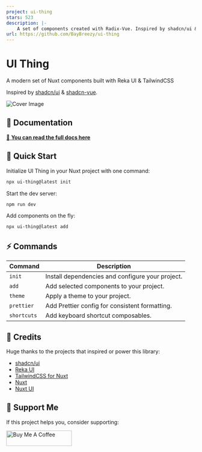 ```yaml
---
project: ui-thing
stars: 523
description: |-
    A set of components created with Radix-Vue. Inspired by shadcn/ui & shadcn-vue.
url: https://github.com/BayBreezy/ui-thing
---
```


# UI Thing

A modern set of Nuxt components built with Reka UI & TailwindCSS

Inspired by [shadcn/ui](https://ui.shadcn.com/) & [shadcn-vue](https://www.shadcn-vue.com/).

![Cover Image](/public/cover.png)

## 📖 Documentation

[🔗 **You can read the full docs here**](https://uithing.com/)

## 🚀 Quick Start

Initialize UI Thing in your Nuxt project with one command:

```bash
npx ui-thing@latest init
```

Start the dev server:

```bash
npm run dev
```

Add components on the fly:

```bash
npx ui-thing@latest add
```

## ⚡️ Commands

| Command     | Description                                      |
| ----------- | ------------------------------------------------ |
| `init`      | Install dependencies and configure your project. |
| `add`       | Add selected components to your project.         |
| `theme`     | Apply a theme to your project.                   |
| `prettier`  | Add Prettier config for consistent formatting.   |
| `shortcuts` | Add keyboard shortcut composables.               |

## 🎨 Credits

Huge thanks to the projects that inspired or power this library:

- [shadcn/ui](https://ui.shadcn.com/)
- [Reka UI](https://www.reka-ui.com/)
- [TailwindCSS for Nuxt](https://tailwindcss.nuxtjs.org/)
- [Nuxt](https://nuxt.com/)
- [Nuxt UI](https://ui.nuxt.com)

## 💸 Support Me

If this project helps you, consider supporting:

<a href="https://buymeacoffee.com/llehXIrI8g" target="_blank"><img src="https://www.buymeacoffee.com/assets/img/custom_images/orange_img.png" alt="Buy Me A Coffee" style="height: 41px !important;width: 174px !important" ></a>

